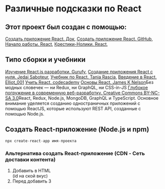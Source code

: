 # Различные подсказки по React

## Этот проект был создан с помощью:

[Создать приложение React. Док](https://create-react-app.dev/docs/documentation-intro), [Создать приложение React. GitHub](https://github.com/facebook/create-react-app),
[Начало работы. React](https://ru.reactjs.org/docs/getting-started.html), [Крестики-Нолики. React](https://ru.reactjs.org/docs/getting-started.html),

## Типо сборки и учебники

[Изучение React.js разработки. Gurufy](https://gurufy.dev/document/5f7a0dff8fb7091e0cf61ff0/5f79390297e9f566a79b399f),
[Создание приложения React с нуля. Jedai Saboteur](https://medium.com/@JedaiSaboteur/creating-a-react-app-from-scratch-f3c693b84658),
[Учебник по React. Tania Rascia](https://www.taniarascia.com/getting-started-with-react/),
[Введение в React. Elliot_001](https://habr.com/ru/post/461541/)
[Учить React. codecademy](https://www.codecademy.com/learn/react-101)
[Основы React. James K Nelson](https://frontarm.com/courses/react-fundamentals/)Без модных словечек — ни Redux, ни GraphQL, ни CSS-in-JS
[Глубокое погружение в современную веб-разработку. Creative Commons BY-NC-SA 3.0](https://fullstackopen.com/en/#course-contents)React, Redux, Node.js, MongoDB, GraphQL и TypeScript. Основное внимание уделяется созданию одностраничных приложений с помощью ReactJS, которые используют REST API, созданные с помощью Node.js.

## Создать React-приложение (Node.js и npm)

```js
npx create-react-app имя-проекта
```

### Альтернатива создать React-приложение (CDN - Сеть доставки контента)

1. Добавить в HTML <div id=""></div> (id на ской вкус)
2. Перед </body> добавить 3 <script>. Первые два тега загружают React. Третий тег загружает код вашего собственного компонента.

```html
<!-- Примечание: при деплое на продакшен замените «development.js» на «production.min.js» либо Совет по минификации кода ниже. -->
<script
  src="https://unpkg.com/react@17/umd/react.development.js"
  crossorigin
></script>
<script
  src="https://unpkg.com/react-dom@17/umd/react-dom.development.js"
  crossorigin
></script>
<!-- Загрузим наш React-компонент. -->
<script src="my_cod.js"></script>
```

3. Создаем файл my_cod.js
   [Совет по минификации кода](https://gist.github.com/gaearon/42a2ffa41b8319948f9be4076286e1f3)

## Добавить JSX в React (Node.js и npm)

```js
npm install babel-cli@6 babel-preset-react-app@3
```

### Запуск препроцессор JSX

```js
npx babel --watch src --out-dir . --presets react-app/prod
```

### Альтернатива добавить JSX в React (CDN)

Cинтаксис JSX доступен внутри каждого <script>-тега, у которого есть атрибут type="text/babel"

```html
<script src="https://unpkg.com/babel-standalone@6/babel.min.js"></script>
```

<h2 align="center">Структура и Иерархия Проекта</h2>

## Структура и Иерархия Проекта

### Структура и Иерархия Проекта

```
my-app
├── README.md               - общее описание
├── node_modules            - установленные модули
├── package.json            - файл настроек
├── .gitignore              - отключённые от заливка на GitHub
├── public                  - публичная папка
│   ├── favicon.ico         - иконка страницы
│   ├── index.html          - шаблон страницы (использ. файлы только из public/)
│   └── manifest.json       - базовые метаданные расширений
└── src                     - папка исходников (обраб. WebPack)
    ├── App.css             -
    ├── App.js
    ├── App.test.js
    ├── index.css
    ├── index.js            - точка входа JavaScript
    ├── logo.svg
    └── serviceWorker.js
    └── setupTests.js
```

## Некоторые коды запуска из упаковки

### `npm start`

Запускает приложение в режиме разработки
Авто перезагрузка приизменениях, ошибки в консоли

### `npm test`

Запускает тестовый бегун в режиме интерактивных часов
Смотрите раздел о [running tests](https://facebook.github.io/create-react-app/docs/running-tests) Чтобы получить больше информации.

### `npm run build`

Сборка для Прод в папку `build`
Связь в режиме Прод, оптимизация для произв-ти.

### `npm install react-scripts@latest`

Обновление инструментов сборки

## Настройки перед работой

[Настройки редактора](https://create-react-app.dev/docs/setting-up-your-editor#syntax-highlightinghttps://create-react-app.dev/docs/setting-up-your-editor#syntax-highlighting)
[Разработка компонентов изолированно](https://create-react-app.dev/docs/developing-components-in-isolationhttps://create-react-app.dev/docs/developing-components-in-isolation)
[Анализ размера пакета](https://create-react-app.dev/docs/analyzing-the-bundle-sizehttps://create-react-app.dev/docs/analyzing-the-bundle-size)
[Использование HTTPS в разработке](https://create-react-app.dev/docs/using-https-in-development)

### Некотторые допы для Добавление стилей и активов

[Добавление таблицы стилей Sass](https://create-react-app.dev/docs/adding-a-sass-stylesheet)
[Использование общей папки](https://create-react-app.dev/docs/using-the-public-folder)
[Разделение кода](https://create-react-app.dev/docs/code-splitting)

### Некотторые допы для Создания приложения

[Импорт компонента](https://create-react-app.dev/docs/importing-a-component)
[Добавление TypeScript](https://create-react-app.dev/docs/adding-typescript)
[Добавление пользовательских переменных среды](https://create-react-app.dev/docs/adding-custom-environment-variables)
[Создание прогрессивного веб-приложения](https://create-react-app.dev/docs/making-a-progressive-web-app)

### Некотторые допы для Внутренней интеграции

[Проксирование запросов API в разработке](https://create-react-app.dev/docs/proxying-api-requests-in-development)
[Получение данных с помощью запросов AJAX](https://create-react-app.dev/docs/fetching-data-with-ajax-requests)
[Интеграция с серверной частью API](https://create-react-app.dev/docs/integrating-with-an-api-backend)
[Заголовок и метатеги](https://create-react-app.dev/docs/title-and-meta-tags)

### Некотторые допы для Развертыввания и Расширеного использования

[Развертывание](https://create-react-app.dev/docs/deployment)
[Пользовательские шаблоны](https://create-react-app.dev/docs/custom-templates)
[Предварительный рендеринг в статические HTML-файлы](https://create-react-app.dev/docs/pre-rendering-into-static-html-files)
[Расширенная конфигурация](https://create-react-app.dev/docs/advanced-configuration)

## Наборы инструментов

[Next.js](https://nextjs.org/learn/foundations/about-nextjs) — это популярный и легкий фреймворк для статических и серверных приложений, созданных с помощью React. Он включает готовые решения для стилей и маршрутизации и предполагает, что вы используете Node.js в качестве серверной среды.
[Gatsby](https://www.gatsbyjs.com/docs/) — лучший способ создавать статические веб-сайты с помощью React. Он позволяет использовать компоненты React, но выводит предварительно обработанные HTML и CSS, чтобы гарантировать максимально быстрое время загрузки.
[npm](https://docs.npmjs.com/about-npm) — это менеджер пакетов,позволяет вам использовать обширную экосистему сторонних пакетов и легко устанавливать или обновлять их.
[webpack](https://v4.webpack.js.org/guides/getting-started/) — это упаковщик, он позволяет вам писать модульный код и объединять его в небольшие пакеты для оптимизации времени загрузки.
[Babel](https://babeljs.io/) — это компилятор, он позволяет писать современный код JavaScript, который по-прежнему работает в старых браузерах.

## ТЕОРИЯ

### Компонентах класса и Функциональные компоненты

Основная цель компонента React — вернуть некоторый JSX для рендеринга. Часто компоненту полезно выполнять некоторый код, который выполняет побочные эффекты в дополнение к рендерингу JSX.
В компонентах класса побочные эффекты управляются с помощью методов жизненного цикла. В функциональных компонентах мы управляем побочными эффектами с помощью хука эффектов.

### Подробнее про props и state

#### Различия props и state

Основная обязанность компонента — перевод необработанных данных в формат HTML. Имея это в виду, свойства и состояние вместе составляют необработанные данные , из которых выводится вывод HTML. props и stat содержит eинформацию о компоненте. вид информации и способы ее обработки различаются. props + state — это входные данные для render()функции компонента. являются простыми объектами JS.И свойства , и изменения состояния вызывают обновление рендеринга. являются детерминированными. Если ваш компонент генерирует разные выходные данные для одной и той же комбинации свойств и состояния , значит, вы делаете что-то не так.Компоненты React могут получать динамическую информацию из реквизита или устанавливать свои собственные динамические данные с состоянием . Свойства передаются родительскими компонентами, тогда как состояние создается и поддерживается самим компонентом.
В React компонент никогда не должен напрямую изменять свои свойства. Родительский компонент должен изменить их.

#### props

props - Пропсы — это способ передачи данных от родителя к потомку, это сокращение от «свойства», для статического приложения, принимают произвольные входные данные, получает данные в одном объекте, Пропсы следует называть так, чтобы они имели смысл в первую очередь с точки зрения самого компонента, а уже во вторую тех компонентов, которые его рендерят. Пропсы можно только читать, Компонент никогда не должен что-то записывать в свои пропсы — вне зависимости от того, функциональный он или классовый. propsпередаются в компонент, свойство передается компоненту подобно тому, как аргумент передается функции, реквизит «приходит сверху», propsне должен меняться, propsсодержит информацию, установленную родительским компонентом (хотя можно установить значения по умолчанию), и ее не следует изменять, props - это способ передачи данных от родителя к дочернему элементу. это конфигурация компонента, его параметры , если хотите. Они получены сверху и неизменны в отношении получающего их Компонента. Компонент не может изменять свои реквизиты, но он отвечает за объединение реквизитов своих дочерних компонентов.

#### state

state - Состояние подразумевает собой данные, которые меняются со временем — интерактивность, состояние контролируется и доступно только конкретному компоненту. Не изменяйте состояние напрямую, Состояние часто называют «локальным», «внутренним» или инкапсулированным. Оно доступно только для самого компонента и скрыто от других, Компонент может передать своё состояние вниз по дереву в виде пропсов дочерних компонентов, Состояние всегда принадлежит определённому компоненту, а любые производные этого состояния могут влиять только на компоненты, находящиеся «ниже» в дереве компонентов. По умолчанию компонент не имеет состояния. Когда компоненту необходимо отслеживать информацию между рендерингами, сам компонент может создавать, обновлять и использовать состояние. stateсоздается в компоненте. stat eизменчив, stateсодержит «частную» информацию для компонента, который можно инициализировать, изменять и использовать самостоятельно, Состояние зарезервировано только для интерактивности, то есть данных, которые меняются со временем. Состояние начинается со значения по умолчанию, когда компонент монтируется, а затем со временем страдает от мутаций (в основном генерируемых пользовательскими событиями). Это сериализуемое\* представление одного момента времени — моментальный снимок. Компонент внутренне управляет своим собственным состоянием , но, кроме установки начального состояния, не имеет права возиться с состоянием своих дочерних элементов. Можно сказать, что государство является частным. является необязательным. Событие — это какое-то действие, произошедшее на странице. Компоненты класса React хранят свое состояние в виде объекта JavaScript. Этот объект инициализируется в файле constructor(). Состояние, с другой стороны, противоположно свойствам: компонент отслеживает свое собственное состояние и может изменить его в любое время.

#### Несколько статей о props и state

[Компоненты и пропсы](https://ru.reactjs.org/docs/components-and-props.html)
[Состояние и жизненный цикл](https://ru.reactjs.org/docs/state-and-lifecycle.html)
[ReactJS: props против state](https://lucybain.com/blog/2016/react-state-vs-pros/)
[props vs state](https://github.com/uberVU/react-guide/blob/master/props-vs-state.md)

#### Хуки

Хуки — это функции, которые позволяют нам «подключаться» к состоянию и функциям жизненного цикла в функциональных компонентах. повторно использовать логику состояния между компонентами. упростите и организуйте наш код, чтобы разделить задачи, вместо того, чтобы позволить несвязанным данным запутаться вместе. избежать путаницы в поведении thisключевого слова. избегайте конструкторов классов, методов привязки и связанных с ними передовых методов JavaScript. два основных правила: 1. Вызывайте хуки только из функций React. 2. Вызывайте хуки только на верхнем уровне, чтобы гарантировать, что хуки вызываются в одном и том же порядке каждый раз, когда компонент рендерится. Распространенные ошибки, которых следует избегать, — вызов хуков внутри циклов, условий или вложенных функций.
const [currentState, stateSetter] = useState(initialState); Хук useState()позволяет добавлять состояние React к функциональным компонентам. Его следует вызывать на верхнем уровне определения функции React для управления его состоянием. initialState — это необязательное значение, которое можно использовать для установки значения currentStateдля первого рендеринга. Функция stateSetterиспользуется для обновления значения currentStateи повторного рендеринга нашего компонента со следующим значением состояния.

<!-- !!! СТАНДАРТННОЕ ВВЕДЕНИЕ. КАК НИТЬ ПОСМОТРЕТЬ ВЫВОД В GITHUB -->

# Getting Started with Create React App

This project was bootstrapped with [Create React App](https://github.com/facebook/create-react-app).

## Available Scripts

In the project directory, you can run:

### `npm start`

Runs the app in the development mode.\
Open [http://localhost:3000](http://localhost:3000) to view it in your browser.

The page will reload when you make changes.\
You may also see any lint errors in the console.

### `npm test`

Launches the test runner in the interactive watch mode.\
See the section about [running tests](https://facebook.github.io/create-react-app/docs/running-tests) for more information.

### `npm run build`

Builds the app for production to the `build` folder.\
It correctly bundles React in production mode and optimizes the build for the best performance.

The build is minified and the filenames include the hashes.\
Your app is ready to be deployed!

See the section about [deployment](https://facebook.github.io/create-react-app/docs/deployment) for more information.

### `npm run eject`

**Note: this is a one-way operation. Once you `eject`, you can't go back!**

If you aren't satisfied with the build tool and configuration choices, you can `eject` at any time. This command will remove the single build dependency from your project.

Instead, it will copy all the configuration files and the transitive dependencies (webpack, Babel, ESLint, etc) right into your project so you have full control over them. All of the commands except `eject` will still work, but they will point to the copied scripts so you can tweak them. At this point you're on your own.

You don't have to ever use `eject`. The curated feature set is suitable for small and middle deployments, and you shouldn't feel obligated to use this feature. However we understand that this tool wouldn't be useful if you couldn't customize it when you are ready for it.

## Learn More

You can learn more in the [Create React App documentation](https://facebook.github.io/create-react-app/docs/getting-started).

To learn React, check out the [React documentation](https://reactjs.org/).

### Code Splitting

This section has moved here: [https://facebook.github.io/create-react-app/docs/code-splitting](https://facebook.github.io/create-react-app/docs/code-splitting)

### Analyzing the Bundle Size

This section has moved here: [https://facebook.github.io/create-react-app/docs/analyzing-the-bundle-size](https://facebook.github.io/create-react-app/docs/analyzing-the-bundle-size)

### Making a Progressive Web App

This section has moved here: [https://facebook.github.io/create-react-app/docs/making-a-progressive-web-app](https://facebook.github.io/create-react-app/docs/making-a-progressive-web-app)

### Advanced Configuration

This section has moved here: [https://facebook.github.io/create-react-app/docs/advanced-configuration](https://facebook.github.io/create-react-app/docs/advanced-configuration)

### Deployment

This section has moved here: [https://facebook.github.io/create-react-app/docs/deployment](https://facebook.github.io/create-react-app/docs/deployment)

### `npm run build` fails to minify

This section has moved here: [https://facebook.github.io/create-react-app/docs/troubleshooting#npm-run-build-fails-to-minify](https://facebook.github.io/create-react-app/docs/troubleshooting#npm-run-build-fails-to-minify)
